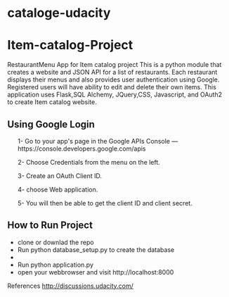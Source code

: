 # cataloge-udacity
<h1>Item-catalog-Project</h1>

<article>
RestaurantMenu App for Item catalog project This is a python module that creates a website and JSON API for a list of restaurants. Each restaurant displays their menus and also provides user authentication using Google. Registered users will have ability to edit and delete their own items. This application uses Flask,SQL Alchemy, JQuery,CSS, Javascript, and OAuth2 to create Item catalog website.
</article>
<h2>Using Google Login</h2>
<ul>
1- Go to your app's page in the Google APIs Console — https://console.developers.google.com/apis

2- Choose Credentials from the menu on the left.

3- Create an OAuth Client ID.

4- choose Web application.

5- You will then be able to get the client ID and client secret.
</ul>
<h2>How to Run Project</h2>
<ul>
  <li> clone or downlad the repo </li>
  <li> Run python database_setup.py to create the database <li>
  <li> Run python application.py </li>
  <li> open your webbrowser and visit http://localhost:8000 </li>
  
 </ul>
 
 References http://discussions.udacity.com/
